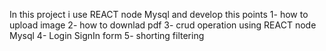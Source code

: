 In this project i use  REACT node  Mysql and develop this points
1- how to upload image
2- how to downlad pdf
3- crud operation using REACT node  Mysql
4- Login SignIn form 
5- shorting filtering
